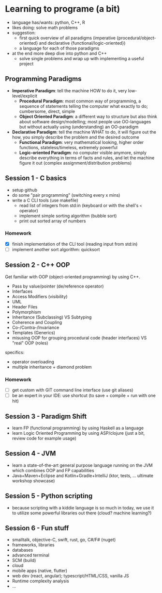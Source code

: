 # Learning to programe (a bit)

* language has/wants: python, C++, R
* likes doing: solve math problems
* suggestion:
  * first quick overview of all paradigms (imperative {procedural/object-oriented} and declarative {functional/logic-oriented})
  * a language for each of those paradigms
* at the end more deep dive into python and C++
  * solve single problems and wrap up with implementing a useful project

## Programming Paradigms

* **Imperative Paradigm**: tell the machine HOW to do it, very low-level/explicit
  * **Procedural Paradigm**: most common way of programming, a sequence of statements telling the computer what exactly to do; cumbersome, direct, simple
  * **Object Oriented Paradigm**: a different way to structure but also think about software design/modelling; most people use OO-languages but without actually using (understanding) an OO-paradigm
* **Declarative Paradigm**: tell the machine WHAT to do, it will figure out the how, you simply describe the problem and the desired outcome
  * **Functional Paradigm**: very mathematical looking, higher order functions, stateless/timeless, extremely powerful
  * **Logic-oriented Paradigm**: no computer visible anymore, simply describe everything in terms of facts and rules, and let the machine figure it out (complex assignment/distribution problems)

## Session 1 - C basics

* setup github
* do some "pair programming" (switching every x mins)
* write a C CLI tools (use makefile)
  * read list of integers from std:in (keyboard or with the shell's `<` operator)
  * implement simple sorting algorithm (bubble sort)
  * print out sorted array of numbers

### Homework

* [x] finish implementation of the CLI tool (reading input from std:in)
* [ ] implement another sort algorithm: quicksort

## Session 2 - C++ OOP

Get familiar with OOP (object-oriented programming) by using C++.

* Pass by value/pointer (de/reference operator)
* Interfaces
* Access Modifiers (visibility)
* UML
* Header Files
* Polymorphism
* Inheritance (Subclassing) VS Subtyping
* Coherence and Coupling
* Co-/Contra-/Invariance
* Templates (Generics)
* misusing OOP for grouping procedural code (header interfaces) VS "real" OOP (roles)

specifics:

* operator overloading
* multiple inheritance + diamond problem

### Homework

* [ ] get custom with GIT command line interface (use git aliases)
* [ ] be an expert in your IDE: use shortcut (to save + compile + run with one hit)

## Session 3 - Paradigm Shift

* learn FP (functional programming) by using Haskell as a language
* learn Logic Oriented Programming by using ASP/clojure (just a bit, review code for example usage)

## Session 4 - JVM

* learn a state-of-the-art general purpose language running on the JVM which combines OOP and FP capabilities
* Java+Maven+Eclipse and Kotlin+Gradle+IntelliJ (ktor, tests, ... ultimate workshop showcase)

## Session 5 - Python scripting

* because scripting with a kiddie language is so much in today, we use it to utilize some powerful libraries out there (cloud? machine learning?)

## Session 6 - Fun stuff

* smalltalk, objective-C, swift, rust, go, C#/F# (nuget)
* frameworks, libraries
* databases
* advanced terminal
* SCM (build)
* cloud
* mobile apps (native, flutter)
* web dev (react, angular); typescript/HTML/CSS, vanilla JS
* Runtime complexity analysis
* ...
